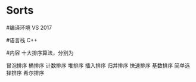 # Sorts
#编译环境
VS 2017


#语言栈
C++

#内容 十大排序算法，分别为

冒泡排序
桶排序
计数排序
堆排序
插入排序
归并排序
快速排序
基数排序
简单选择排序
希尔排序


